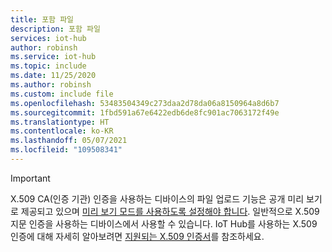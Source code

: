 ```yaml
---
title: 포함 파일
description: 포함 파일
services: iot-hub
author: robinsh
ms.service: iot-hub
ms.topic: include
ms.date: 11/25/2020
ms.author: robinsh
ms.custom: include file
ms.openlocfilehash: 53483504349c273daa2d78da06a8150964a8d6b7
ms.sourcegitcommit: 1fbd591a67e6422edb6de8fc901ac7063172f49e
ms.translationtype: HT
ms.contentlocale: ko-KR
ms.lasthandoff: 05/07/2021
ms.locfileid: "109508341"
---
```

> [!IMPORTANT]
> X.509 CA(인증 기관) 인증을 사용하는 디바이스의 파일 업로드 기능은 공개 미리 보기로 제공되고 있으며 [미리 보기 모드를 사용하도록 설정해야 합니다](../articles/iot-hub/iot-hub-preview-mode.md). 일반적으로 X.509 지문 인증을 사용하는 디바이스에서 사용할 수 있습니다. IoT Hub를 사용하는 X.509 인증에 대해 자세히 알아보려면 [지원되는 X.509 인증서](../articles/iot-hub/iot-hub-dev-guide-sas.md#supported-x509-certificates)를 참조하세요.  
>
